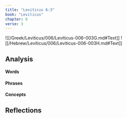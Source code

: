 ```yaml
---
title: "Leviticus 6:3"
book: "Leviticus"
chapter: 6
verse: 3
---
```

![[/Greek/Leviticus/006/Leviticus-006-003G.md#Text]]
![[/Hebrew/Leviticus/006/Leviticus-006-003H.md#Text]]

## Analysis

#### Words

#### Phrases

#### Concepts

## Reflections
